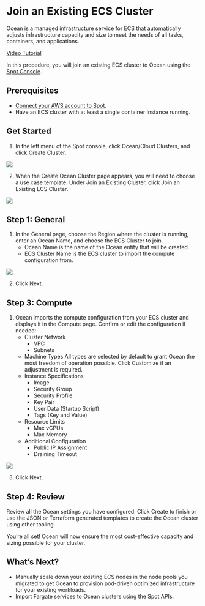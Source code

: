 # Join an Existing ECS Cluster

Ocean is a managed infrastructure service for ECS that automatically adjusts infrastructure capacity and size to meet the needs of all tasks, containers, and applications.

[Video Tutorial](https://youtu.be/FJMKCB0_vAA)

In this procedure, you will join an existing ECS cluster to Ocean using the [Spot Console](http://console.spotinst.com/).

## Prerequisites
* [Connect your AWS account to Spot](connect-your-cloud-provider/aws-account.md).
* Have an ECS cluster with at least a single container instance running.

## Get Started
1. In the left menu of the Spot console, click Ocean/Cloud Clusters, and click Create Cluster.

<img src="/ocean/_media/ecs-create-cluster.png" />

2. When the Create Ocean Cluster page appears, you will need to choose a use case template. Under Join an Existing Cluster, click Join an Existing ECS Cluster.

<img src="/ocean/_media/ecs-join.png" />

## Step 1: General

1. In the General page, choose the Region where the cluster is running, enter an Ocean Name, and choose the ECS Cluster to join.
   * Ocean Name is the name of the Ocean entity that will be created.
   * ECS Cluster Name is the ECS cluster to import the compute configuration from.

<img src="/ocean/_media/ecs-general.png" />

2. Click Next.

## Step 3: Compute

1. Ocean imports the compute configuration from your ECS cluster and displays it in the Compute page. Confirm or edit the configuration if needed:
   * Cluster Network
     * VPC
     * Subnets
   * Machine Types
     All types are selected by default to grant Ocean the most freedom of operation possible. Click Customize if an adjustment is required.
   * Instance Specifications
     * Image
     *  Security Group
     * Security Profile
     *  Key Pair
     *  User Data (Startup Script)
     *  Tags (Key and Value)
   * Resource Limits
     * Max vCPUs
     * Max Memory
   * Additional Configuration
     * Public IP Assignment
     * Draining Timeout

<img src="/ocean/_media/ecs-compute.png" />

3. Click Next.

## Step 4: Review

Review all the Ocean settings you have configured. Click Create to finish or use the JSON or Terraform generated templates to create the Ocean cluster using other tooling.

You’re all set! Ocean will now ensure the most cost-effective capacity and sizing possible for your cluster.

## What’s Next?

* Manually scale down your existing ECS nodes in the node pools you migrated to get Ocean to provision pod-driven optimized infrastructure for your existing workloads.
* Import Fargate services to Ocean clusters using the Spot APIs.
